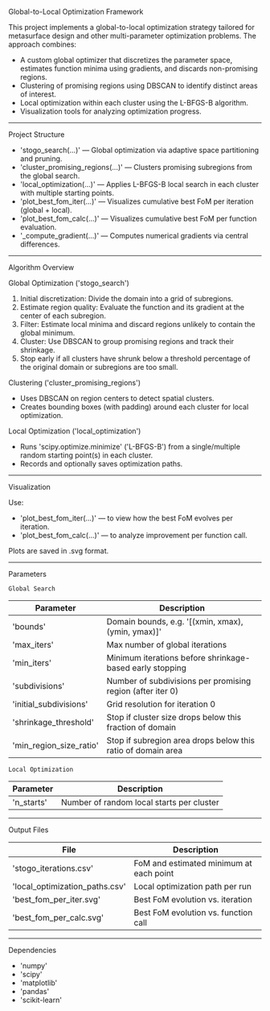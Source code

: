 Global-to-Local Optimization Framework

This project implements a global-to-local optimization strategy tailored for metasurface design and other multi-parameter optimization problems. The approach combines:

- A custom global optimizer that discretizes the parameter space, estimates function minima using gradients, and discards non-promising regions.
- Clustering of promising regions using DBSCAN to identify distinct areas of interest.
- Local optimization within each cluster using the L-BFGS-B algorithm.
- Visualization tools for analyzing optimization progress.

---

Project Structure

- 'stogo_search(...)' — Global optimization via adaptive space partitioning and pruning.
- 'cluster_promising_regions(...)' — Clusters promising subregions from the global search.
- 'local_optimization(...)' — Applies L-BFGS-B local search in each cluster with multiple starting points.
- 'plot_best_fom_iter(...)' — Visualizes cumulative best FoM per iteration (global + local).
- 'plot_best_fom_calc(...)' — Visualizes cumulative best FoM per function evaluation.
- '_compute_gradient(...)' — Computes numerical gradients via central differences.

---

Algorithm Overview

Global Optimization ('stogo_search')
1. Initial discretization: Divide the domain into a grid of subregions.
2. Estimate region quality: Evaluate the function and its gradient at the center of each subregion.
3. Filter: Estimate local minima and discard regions unlikely to contain the global minimum.
4. Cluster: Use DBSCAN to group promising regions and track their shrinkage.
5. Stop early if all clusters have shrunk below a threshold percentage of the original domain or subregions are too small.

Clustering ('cluster_promising_regions')
- Uses DBSCAN on region centers to detect spatial clusters.
- Creates bounding boxes (with padding) around each cluster for local optimization.

Local Optimization ('local_optimization')
- Runs 'scipy.optimize.minimize' ('L-BFGS-B') from a single/multiple random starting point(s) in each cluster.
- Records and optionally saves optimization paths.

---

Visualization

Use:
- 'plot_best_fom_iter(...)' — to view how the best FoM evolves per iteration.
- 'plot_best_fom_calc(...)' — to analyze improvement per function call.

Plots are saved in .svg format.

---

Parameters

	Global Search

| Parameter               | Description                                                  |
|------------------------|--------------------------------------------------------------|
| 'bounds'               | Domain bounds, e.g. '[(xmin, xmax), (ymin, ymax)]'            |
| 'max_iters'            | Max number of global iterations                              |
| 'min_iters'            | Minimum iterations before shrinkage-based early stopping     |
| 'subdivisions'         | Number of subdivisions per promising region (after iter 0)   |
| 'initial_subdivisions' | Grid resolution for iteration 0                              |
| 'shrinkage_threshold'  | Stop if cluster size drops below this fraction of domain     |
| 'min_region_size_ratio'| Stop if subregion area drops below this ratio of domain area |

	Local Optimization

| Parameter     | Description                                             |
|---------------|---------------------------------------------------------|
| 'n_starts'    | Number of random local starts per cluster               |

---

Output Files

| File                          | Description                              |
|-------------------------------|------------------------------------------|
| 'stogo_iterations.csv'        | FoM and estimated minimum at each point  |
| 'local_optimization_paths.csv'| Local optimization path per run          |
| 'best_fom_per_iter.svg'       | Best FoM evolution vs. iteration         |
| 'best_fom_per_calc.svg'       | Best FoM evolution vs. function call     |

---

Dependencies

- 'numpy'
- 'scipy'
- 'matplotlib'
- 'pandas'
- 'scikit-learn'
